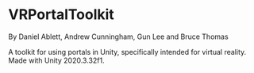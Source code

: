 # VRPortalToolkit
By Daniel Ablett, Andrew Cunningham, Gun Lee and Bruce Thomas

A toolkit for using portals in Unity, specifically intended for virtual reality. Made with Unity 2020.3.32f1.